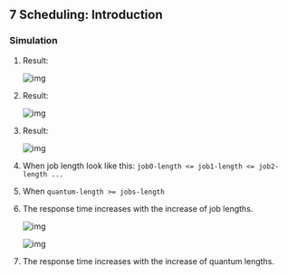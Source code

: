 ## 7 Scheduling: Introduction

### Simulation

1. Result:

   ![img](./images/1.png)

2. Result:

   ![img](./images/2.png)

3. Result:

   ![img](./images/3.png)

4. When job length look like this: `job0-length <= job1-length <= job2-length ...`

5. When `quantum-length >= jobs-length`

6. The response time increases with the increase of job lengths.

   ![img](./images/4.png)

   ![img](./images/5.png)

7. The response time increases with the increase of quantum lengths.
